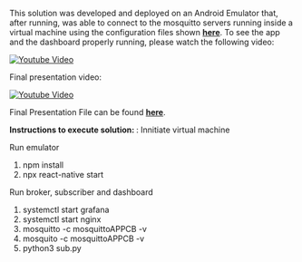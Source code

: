 This solution was developed and deployed on an Android Emulator that, after running, was able to connect to the mosquitto servers running inside a virtual machine
using the configuration files shown <a href="https://github.com/AntonioLaurance/DronesFlood/tree/main/src/6.5.2MQTT/appMosquittoConfFiles"><strong>here</strong></a>. To see the app and the dashboard properly running, please watch the following video:

[![Youtube Video][badge-yt]][link-yt]


[badge-yt]: ../../fig/watch-the-video-youtube.svg
[link-yt]: https://youtu.be/NuySUh4Uy1Y

Final presentation video:

[![Youtube Video][badge-ytr]][link-ytr]


[badge-ytr]: ../../fig/watch-the-video-youtube.svg
[link-ytr]: https://youtu.be/3q9ScPNGNG4

Final Presentation File can be found <a href="https://github.com/AntonioLaurance/DronesFlood/tree/main/src/clientmqtt/iot_presentation.pdf"><strong>here</strong></a>.

<strong> Instructions to execute solution: </strong>:
Innitiate virtual machine

Run emulator
1. npm install
2. npx react-native start

Run broker, subscriber and dashboard
1. systemctl start grafana
2. systemctl start nginx
3. mosquitto -c mosquittoAPPCB -v
4. mosquito -c mosquittoAPPCB -v
5. python3 sub.py
